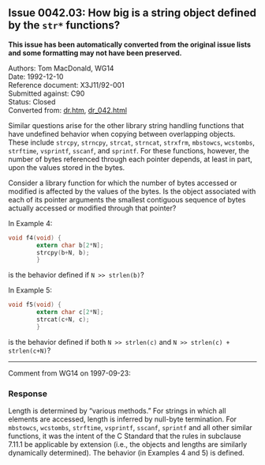 ## Issue 0042.03: How big is a string object defined by the `str*` functions?

**This issue has been automatically converted from the original issue lists and some formatting may not have been preserved.**

Authors: Tom MacDonald, WG14  
Date: 1992-12-10  
Reference document: X3J11/92-001  
Submitted against: C90  
Status: Closed  
Converted from: [dr.htm](https://www.open-std.org/jtc1/sc22/wg14/www/docs/dr.htm), [dr_042.html](https://www.open-std.org/jtc1/sc22/wg14/www/docs/dr_042.html)

Similar questions arise for the other library string handling functions that
have undefined behavior when copying between overlapping objects. These include
`strcpy`, `strncpy`, `strcat`, `strncat`, `strxfrm`, `mbstowcs`, `wcstombs`,
`strftime`, `vsprintf`, `sscanf`, and `sprintf`. For these functions, however,
the number of bytes referenced through each pointer depends, at least in part,
upon the values stored in the bytes.

Consider a library function for which the number of bytes accessed or modified
is affected by the values of the bytes. Is the object associated with each of
its pointer arguments the smallest contiguous sequence of bytes actually
accessed or modified through that pointer?

In Example 4:

```c
void f4(void) {
        extern char b[2*N];
        strcpy(b+N, b);
        }
```

is the behavior defined if `N >> strlen(b)`?

In Example 5:

```c
void f5(void) {
        extern char c[2*N];
        strcat(c+N, c);
        }
```

is the behavior defined if both `N >> strlen(c)` and `N >> strlen(c) +
strlen(c+N)`?

---

Comment from WG14 on 1997-09-23:

### Response

Length is determined by “various methods.” For strings in which all elements are
accessed, length is inferred by null-byte termination. For `mbstowcs`,
`wcstombs`, `strftime`, `vsprintf`, `sscanf`, `sprintf` and all other similar
functions, it was the intent of the C Standard that the rules in subclause
7.11.1 be applicable by extension (i.e., the objects and lengths are similarly
dynamically determined). The behavior (in Examples 4 and 5\) is defined.
